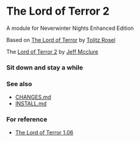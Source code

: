 # The Lord of Terror 2
A module for Neverwinter Nights Enhanced Edition

Based on [The Lord of Terror](https://neverwintervault.org/project/nwn1/module/lord-terror-diablo-campaign) by [Tolitz Rosel](mailto:tolitzrosel@gmail.com)

The [Lord of Terror 2](https://github.com/jeffmcclure/lot) by [Jeff Mcclure](mailto:jeff.mcclure.jr@gmail.com)

### Sit down and stay a while


### See also
* [CHANGES.md](CHANGES.md)
* [INSTALL.md](INSTALL.md)


### For reference
* [The Lord of Terror 1.06](https://neverwintervault.org/project/nwn1/module/lord-terror-diablo-campaign)

